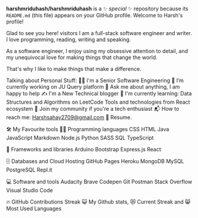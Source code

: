 **harshmriduhash/harshmriduhash** is a ✨ _special_ ✨ repository because its `README.md` (this file) appears on your GitHub profile.
Welcome to Harsh's profile!  

Glad to see you here!   visitors
I am a full-stack software engineer and writer. I love programming, reading, writing and speaking.

As a software engineer, I enjoy using my obsessive attention to detail, and my unequivocal love for making things that change the world.

That's why I like to make things that make a difference.

Talking about Personal Stuff:
👨‍🎓 I'm a Senior Software Engineering
🔭 I’m currently working on JU Query platform
💬 Ask me about anything, I am happy to help
✍ I'm a New Technical blogger
🌱 I'm currently learning:
Data Structures and Algorithms on LeetCode
Tools and technologies from React ecosystem
👯 Join my community if you're a tech enthusiast
📬 How to reach me: Harshsahay2709@gmail.com
📝 Resume.

🛠️ My Favourite tools
👨‍💻 Programming languages
CSS HTML Java JavaScript Markdown Node.js Python SASS SQL TypeScript

🧰 Frameworks and libraries
Arduino Bootstrap Express.js React

🗄️ Databases and Cloud Hosting
GitHub Pages Heroku MongoDB MySQL PostgreSQL Repl.it

💻 Software and tools
Audacity Brave Codepen Git Postman Stack Overflow Visual Studio Code



  🔥 GitHub Contributions Streak
  😺 My Github stats, 😻 Current Streak and 😸 Most Used Languages
